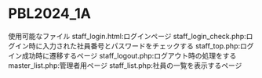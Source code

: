 # PBL2024_1A
使用可能なファイル
staff_login.html:ログインページ
staff_login_check.php:ログイン時に入力された社員番号とパスワードをチェックする
staff_top.php:ログイン成功時に遷移するページ
staff_logout.php:ログアウト時の処理をする
master_list.php:管理者用ページ
staff_list.php:社員の一覧を表示するページ
